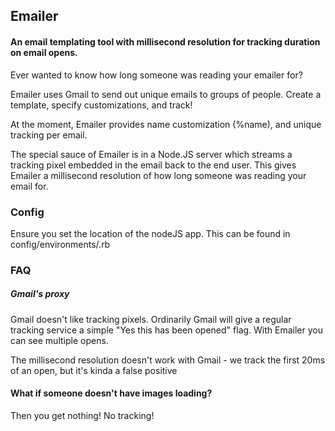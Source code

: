 ## Emailer
#### An email templating tool with millisecond resolution for tracking duration on email opens.



Ever wanted to know how long someone was reading your emailer for?

Emailer uses Gmail to send out unique emails to groups of people. Create a template,
specify customizations, and track!

At the moment, Emailer provides name customization (%name), and unique tracking per email.

The special sauce of Emailer is in a Node.JS server which streams a tracking pixel
embedded in the email back to the end user. This gives Emailer a millisecond resolution
of how long someone was reading your email for.

### Config
Ensure you set the location of the nodeJS app. This can be found in config/environments/<environment>.rb

### FAQ
##### Gmail's proxy
Gmail doesn't like tracking pixels. Ordinarily Gmail will give a regular tracking service
a simple "Yes this has been opened" flag. With Emailer you can see multiple opens.

The millisecond resolution doesn't work with Gmail - we track the first 20ms of an open, but it's kinda a false positive

#### What if someone doesn't have images loading?
Then you get nothing! No tracking!
